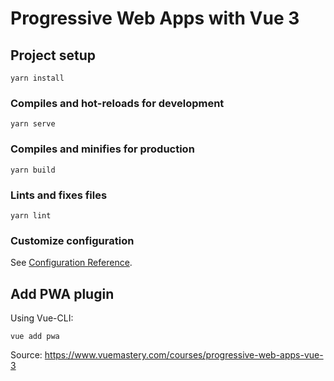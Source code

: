 # Progressive Web Apps with Vue 3

## Project setup

```
yarn install
```

### Compiles and hot-reloads for development

```
yarn serve
```

### Compiles and minifies for production

```
yarn build
```

### Lints and fixes files

```
yarn lint
```

### Customize configuration

See [Configuration Reference](https://cli.vuejs.org/config/).

## Add PWA plugin
Using Vue-CLI:
```
vue add pwa
```

Source: https://www.vuemastery.com/courses/progressive-web-apps-vue-3
